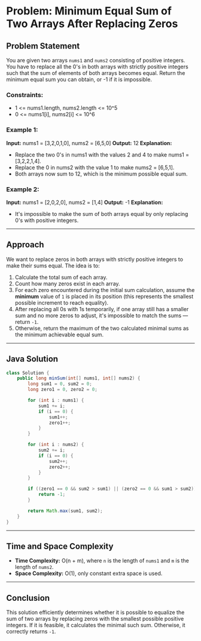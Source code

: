 # Problem: Minimum Equal Sum of Two Arrays After Replacing Zeros

## Problem Statement

You are given two arrays `nums1` and `nums2` consisting of positive integers. You have to replace all the 0's in both arrays with strictly positive integers such that the sum of elements of both arrays becomes equal. Return the minimum equal sum you can obtain, or -1 if it is impossible.

### Constraints:

* 1 <= nums1.length, nums2.length <= 10^5
* 0 <= nums1\[i], nums2\[i] <= 10^6

### Example 1:

**Input:** nums1 = \[3,2,0,1,0], nums2 = \[6,5,0]
**Output:** 12
**Explanation:**

* Replace the two 0's in nums1 with the values 2 and 4 to make nums1 = \[3,2,2,1,4].
* Replace the 0 in nums2 with the value 1 to make nums2 = \[6,5,1].
* Both arrays now sum to 12, which is the minimum possible equal sum.

### Example 2:

**Input:** nums1 = \[2,0,2,0], nums2 = \[1,4]
**Output:** -1
**Explanation:**

* It's impossible to make the sum of both arrays equal by only replacing 0's with positive integers.

---

## Approach

We want to replace zeros in both arrays with strictly positive integers to make their sums equal. The idea is to:

1. Calculate the total sum of each array.
2. Count how many zeros exist in each array.
3. For each zero encountered during the initial sum calculation, assume the **minimum** value of `1` is placed in its position (this represents the smallest possible increment to reach equality).
4. After replacing all 0s with 1s temporarily, if one array still has a smaller sum and no more zeros to adjust, it's impossible to match the sums — return `-1`.
5. Otherwise, return the maximum of the two calculated minimal sums as the minimum achievable equal sum.

---

## Java Solution

```java
class Solution {
    public long minSum(int[] nums1, int[] nums2) {
        long sum1 = 0, sum2 = 0;
        long zero1 = 0, zero2 = 0;

        for (int i : nums1) {
            sum1 += i;
            if (i == 0) {
                sum1++;
                zero1++;
            }
        }

        for (int i : nums2) {
            sum2 += i;
            if (i == 0) {
                sum2++;
                zero2++;
            }
        }

        if ((zero1 == 0 && sum2 > sum1) || (zero2 == 0 && sum1 > sum2)) {
            return -1;
        }

        return Math.max(sum1, sum2);
    }
}
```

---

## Time and Space Complexity

* **Time Complexity:** O(n + m), where `n` is the length of `nums1` and `m` is the length of `nums2`.
* **Space Complexity:** O(1), only constant extra space is used.

---

## Conclusion

This solution efficiently determines whether it is possible to equalize the sum of two arrays by replacing zeros with the smallest possible positive integers. If it is feasible, it calculates the minimal such sum. Otherwise, it correctly returns `-1`.
